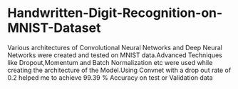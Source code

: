 # Handwritten-Digit-Recognition-on-MNIST-Dataset
Various architectures of Convolutional Neural Networks and Deep Neural Networks were created and tested on MNIST data.Advanced Techniques like Dropout,Momentum and Batch Normalization etc were used while creating the architecture of the Model.Using Convnet with a drop out rate of 0.2 helped me to achieve 99.39 % Accuracy on test or Validation data      
